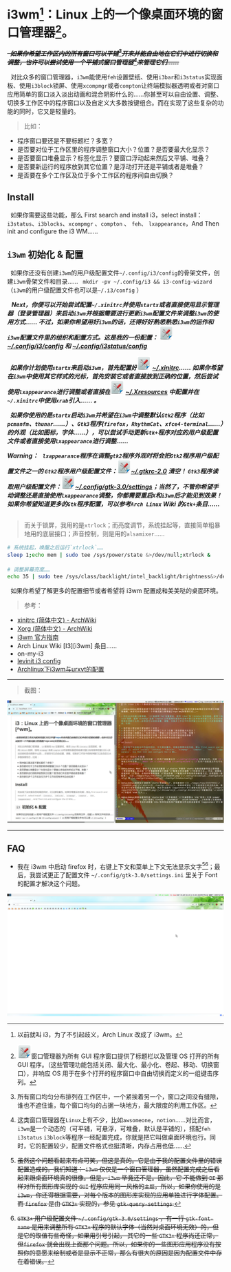 # i3wm[^i3]：Linux 上的一个像桌面环境的窗口管理器[^wm]。

***~~&nbsp;&nbsp;如果你希望工作区内的所有窗口可以平铺[^repe]开来并能自由地在它们中进行切换和调整，也许可以尝试使用一个平铺式窗口管理器[^repe-wm]来管理它们……~~***

&nbsp;&nbsp;对比众多的窗口管理器，`i3wm`能使用`feh`设置壁纸、使用`i3bar`和`i3status`实现面板、使用`i3block`锁屏、使用`xcompmgr`或者`compton`让终端模拟器透明或者对窗口应用简单的窗口淡入淡出动画和混合阴影什么的……你甚至可以自由设置、调整、切换多工作区中的程序窗口以及自定义大多数按键组合。而在实现了这些复杂的功能的同时，它又是轻量的。

> 比如：

+ 程序窗口要还是不要标题栏？多宽？
+ 是否要对位于工作区里的程序调整窗口大小？位置？是否要最大化显示？
+ 是否要窗口堆叠显示？标签化显示？要窗口浮动起来然后又平铺、堆叠？
+ 是否要新运行的程序放到其它位置？是浮动打开还是平铺或者是堆叠？
+ 是否要在多个工作区及位于多个工作区的程序间自由切换？

## Install 

&nbsp;&nbsp;如果你需要这些功能，那么 First search and install i3，select install：`i3status`、`i3blocks`、`xcompmgr` 、`compton` 、 `feh`、 `lxappearance`，And Then init and configure the i3 WM…… 

## `i3wm` 初始化 & 配置 
&nbsp;&nbsp;如果你还没有创建`i3wm`的用户级配置文件`~/.config/i3/config`的骨架文件，创建`i3wm`骨架文件和目录…… ` mkdir -pv ~/.config/i3 && i3-config-wizard`（`i3wm`的用户级配置文件也可以是`~/.i3/config` ）

***&nbsp;&nbsp; Next，你便可以开始尝试配置`~/.xinitrc`并使用`startx`或者直接使用显示管理器（登录管理器）来启动`i3wm`并根据需要进行更新`i3wm`配置文件来调整`i3wm`的使用方式…… 不过，如果你希望用好`i3wm`的话，还得好好熟悉熟悉`i3wm`的运作和`i3wm`配置文件里的组织和配置方式。这是我的一份配置： ![](../images/tips/1543759312_2111668595.png) [~/.config/i3/config](../config/i3/config) 和 [~/.config/i3status/config](../config/i3status/config)***

***&nbsp;&nbsp;如果你计划使用`startx`来启动`i3wm`，首先配置好![](../images/tips/1543759312_2111668595.png) [~/.xinitrc](../config/.xinitrc)…… 如果你希望在`i3wm`中使用其它样式的光标，首先安装它或者直接放到正确的位置，然后尝试使用`lxappearance`进行调整或者直接在![](../images/tips/1543759312_2111668595.png) [~/.Xresources](../config/.Xresources) 中配置并在`~/.xinitrc`中使用`xrab`引入…… 。***

***&nbsp;&nbsp;如果你使用的是`startx`启动`i3wm`并希望在`i3wm`中调整默认`Gtk2`程序（比如`pcmanfm`、`thunar`……）、`Gtk3`程序(`firefox`，`RhythmCat`、`xfce4-terminal`……）的外观（比如图标，字体……），可以尝试手动更新`Gtk+`程序对应的用户级配置文件或者直接使用`lxappearance`进行调整……***

***Warning： &nbsp;&nbsp;`lxappearance`程序在调整`gtk2`程序外观时将会把`Gtk2`程序用户级配置文件之一的 `Gtk2`程序用户级配置文件：![](../images/tips/1543759312_2111668595.png)[~/.gtkrc-2.0](../config/.gtkrc-2.0) 清空！ `Gtk3`程序读取用户级配置文件：![](../images/tips/1543759312_2111668595.png)[~/.config/gtk-3.0/settings](../config/gtk-3.0/settings.ini)；当然了，不管你希望手动调整还是直接使用`lxappearance`调整，你都需要重启`X`和`i3wm`后才能见到效果！ 如果你希望知道更多的`Gtk`程序配置，可以参考`Arch Linux` Wiki 的`Gtk+`条目……***

## 
> 而关于锁屏，我用的是`xtrlock`；而亮度调节，系统挂起等，直接简单粗暴地用的底层接口；声音控制，则是用的`alsamixer`……

```Bash
# 系统挂起，唤醒之后运行`xtrlock`……
sleep 1;echo mem | sudo tee /sys/power/state &>/dev/null;xtrlock &

# 调整屏幕亮度……
echo 35 | sudo tee /sys/class/backlight/intel_backlight/brightness&>/dev/null

```

&nbsp;&nbsp;如果你希望了解更多的配置细节或者希望将 i3wm 配置成和美美哒的桌面环境。

> 参考：

+ [xinitrc (简体中文) - ArchWiki][xinitrc]
+ [Xorg (简体中文) - ArchWiki][xorg]
+ [i3wm 官方指南](http://i3wm.org/docs/userguide.html)
+ Arch Linux Wiki [I3][i3wm] 条目……
+ on-my-i3
+ [levinit i3 config](https://github.com/levinit/i3wm-config)
+ [Archlinux下i3wm与urxvt的配置](https://www.cnblogs.com/vachester/p/5649813.html)

[i3]: https://wiki.archlinux.org/index.php/I3_(%E7%AE%80%E4%BD%93%E4%B8%AD%E6%96%87)
[xinitrc]: https://wiki.archlinux.org/index.php/Xinitrc_(%E7%AE%80%E4%BD%93%E4%B8%AD%E6%96%87)
[xorg]: https://wiki.archlinux.org/index.php/Xorg_(%E7%AE%80%E4%BD%93%E4%B8%AD%E6%96%87)

--------------------------

> 截图：

![](../images/ui/i3.jpg)

---------------

## FAQ

+ 我在 i3wm 中启动 firefox 时，右键上下文和菜单上下文无法显示文字[^problem][^problem2]；最后，我尝试更正了配置文件 `~/.config/gtk-3.0/settings.ini` 里关于 Font 的配置才解决这个问题。

![](../images/ui/firefox.png)


[^i3]: 以前就叫 i3，为了不引起歧义，Arch Linux 改成了 i3wm。

[^wm]: ![](../images/tips/1543759312_2111668595.png)窗口管理器为所有 GUI 程序窗口提供了标题栏以及管理 OS 打开的所有 GUI 程序。（这些管理功能包括关闭、最大化、最小化、卷起、移动、切换窗口），并响应 OS 用于在多个打开的程序窗口中自由切换而定义的一组键击序列。

[^problem]: ~~虽然这个问题看起来有点可笑，但这是真的。它是由于我的配置文件里的错误配置造成的。我们知道： `i3wm` 仅仅是一个窗口管理器，虽然配置完成之后看起来跟桌面环境真的很像。但是，`i3wm` 毕竟还不是。因此，它 不能做到 `DE` 那样对所有图形库实现的 `GUI` 程序应用同一风格的`主题`，所以，如果你使用的是 `i3wm`，你还得根据需要，对每个版本的图形库实现的应用单独进行字体配置。而 `firefox` 是由 `GTK3+` 实现的，参见 `gtk-query-settings`.~~

[^problem2]: ~~`GTK3+` 用户级配置文件 `~/.config/gtk-3.0/settings` ，有一行 `gtk-font-name` 是用来调整所有 `GTK3+` 程序的默认字体（当然对桌面环境无效）的，但是它的取值有些奇怪，如果用引号引起， 其它的一些 `GTK3+` 程序尚还正常，但`firefox` 就会出现上面那个问题。所以，如果你的一些图形应用程序没有按照你的意愿来绘制或者是显示不正常，那么有很大的原因是因为配置文件中存在着错误。~~

[^problem3]: ~~&nbsp;&nbsp;/etc/xprofile，`~/.xprofile` 文件会被 `gdm,lightdm,lxdm` 等登录管理器读取，然而在 `~/.xprofile` 中 `export LANG="zh_CN.UTF-8"` 之后，`xfce4-terminal` 终端字体如果是 `Monospace` 时，反引号字符 \` 不能正常显示在xfce4-terminal终端上(反引号字符 \` 始终显示为单引号字符 ' ),终端字体设置成其它的字体就可以正常显示。~~


[^repe]: 所有窗口均匀分布排列在工作区中，一个紧挨着另一个，窗口之间没有缝隙，谁也不遮住谁，每个窗口均匀的占据一块地方，最大限度的利用工作区。

[^repe-wm]: 这类窗口管理器在`Linux`上有不少，比如`awsomeone`，`notion`……对比而言，`i3wm`是一个动态的（可平铺，可悬浮，可堆叠，默认是平铺的），搭配`feh` `i3status` `i3block`等程序一经配置完成，你就是把它叫做桌面环境也行。同时，它的配置较少，配置文件格式也挺清晰，内存占用也低……
